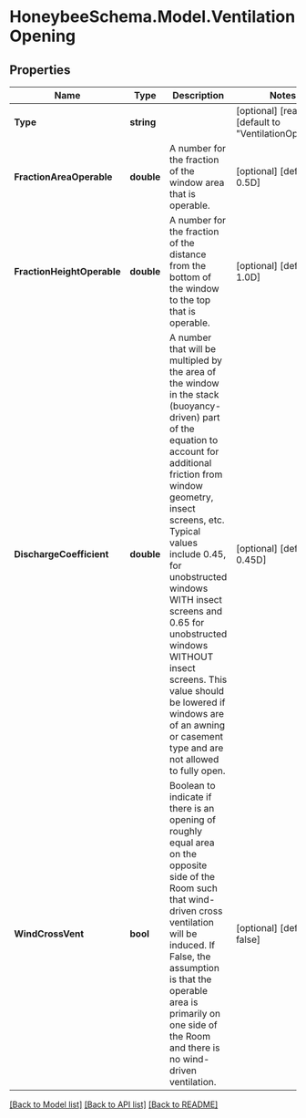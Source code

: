 
# HoneybeeSchema.Model.VentilationOpening

## Properties

Name | Type | Description | Notes
------------ | ------------- | ------------- | -------------
**Type** | **string** |  | [optional] [readonly] [default to "VentilationOpening"]
**FractionAreaOperable** | **double** | A number for the fraction of the window area that is operable. | [optional] [default to 0.5D]
**FractionHeightOperable** | **double** | A number for the fraction of the distance from the bottom of the window to the top that is operable. | [optional] [default to 1.0D]
**DischargeCoefficient** | **double** | A number that will be multipled by the area of the window in the stack (buoyancy-driven) part of the equation to account for additional friction from window geometry, insect screens, etc. Typical values include 0.45, for unobstructed windows WITH insect screens and 0.65 for unobstructed windows WITHOUT insect screens. This value should be lowered if windows are of an awning or casement type and are not allowed to fully open. | [optional] [default to 0.45D]
**WindCrossVent** | **bool** | Boolean to indicate if there is an opening of roughly equal area on the opposite side of the Room such that wind-driven cross ventilation will be induced. If False, the assumption is that the operable area is primarily on one side of the Room and there is no wind-driven ventilation. | [optional] [default to false]

[[Back to Model list]](../README.md#documentation-for-models)
[[Back to API list]](../README.md#documentation-for-api-endpoints)
[[Back to README]](../README.md)

